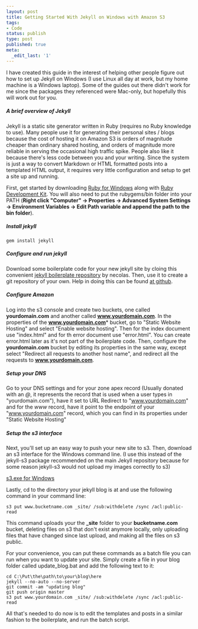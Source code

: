 ```yaml
---
layout: post
title: Getting Started With Jekyll on Windows with Amazon S3
tags:
- Code
status: publish
type: post
published: true
meta:
  _edit_last: '1'
---
```


I have created this guide in the interest of helping other people figure out how to set up Jekyll on Windows (I use Linux all day at work, but my home machine is a Windows laptop). Some of the guides out there didn't work for me since the packages they referenced were Mac-only, but hopefully this will work out for you.

##### A brief overview of Jekyll

Jekyll is a static site generator written in Ruby (requires no Ruby knowledge to use). Many people use it for generating their personal sites / blogs because the cost of hosting it on Amazon S3 is orders of magnitude cheaper than ordinary shared hosting, and orders of magnitude more reliable in serving the occasional high traffic spike. People also like it because there's less code between you and your writing. Since the system is just a way to convert Markdown or HTML formatted posts into a templated HTML output, it requires very little configuration and setup to get a site up and running.

First, get started by downloading [Ruby for Windows](http://rubyinstaller.org/) along with [Ruby Development Kit](http://rubyinstaller.org/downloads/). You will also need to put the rubygems/bin folder into your PATH (**Right click "Computer" -> Properties -> Advanced System Settings -> Environment Variables -> Edit Path variable and append the path to the bin folder**).

##### Install jekyll
    gem install jekyll

##### Configure and run jekyll

Download some boilerplate code for your new jekyll site by cloing this convenient [jekyll boilerplate repository](https://github.com/necolas/jekyll-boilerplate) by necolas. Then, use it to create a git repository of your own. Help in doing this can be found [at github](https://github.com/necolas/jekyll-boilerplate.git).

##### Configure Amazon

Log into the s3 console and create two buckets, one called **yourdomain.com** and another called **www.yourdomain.com**. In the properties of the **www.yourdomain.com*** bucket, go to "Static Website Hosting" and select "Enable website hosting". Then for the index document use "index.html" and for th error document use "error.html". You can create error.html later as it's not part of the boilerplate code. Then, configure the **yourdomain.com** bucket by editing its properties in the same way, except select "Redirect all requests to another host name", and redirect all the requests to **www.yourdomain.com**. 

##### Setup your DNS

Go to your DNS settings and for your zone apex record (Usually donated with an *@*, it represents the record that is used when a user types in "yourdomain.com"), have it set to URL Redirect to "www.yourdomain.com" and for the *www* record, have it point to the endpoint of your "www.yourdomain.com" record, which you can find in its properties under "Static Website Hosting"

##### Setup the s3 interface

Next, you'll set up an easy way to push your new site to s3. Then, download an s3 interface for the Windows command line. (I use this instead of the jekyll-s3 package recommended on the main Jekyll repository because for some reason jekyll-s3 would not upload my images correctly to s3)

[s3.exe for Windows](https://s3.codeplex.com/)

Lastly, cd to the directory your jekyll blog is at and use the following command in your command line:

    s3 put www.bucketname.com _site/ /sub:withdelete /sync /acl:public-read

This command uploads your the **_site** folder to your **bucketname.com** bucket, deleting files on s3 that don't exist anymore locally, only uploading files that have changed since last upload, and making all the files on s3 public. 

For your convenience, you can put these commands as a batch file you can run when you want to update your site. Simply create a file in your blog folder called update_blog.bat and add the following text to it:

    cd C:\Put\the\path\to\your\blog\here
    jekyll --no-auto --no-server
    git commit -am "updating blog"
    git push origin master
    s3 put www.yourdomain.com _site/ /sub:withdelete /sync /acl:public-read
     
All that's needed to do now is to edit the templates and posts in a similar fashion to the boilerplate, and run the batch script.
